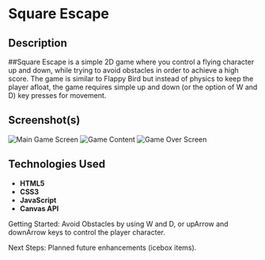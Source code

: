 # Square Escape

## Description

##Square Escape is a simple 2D game where you control a flying character up and down, while trying to avoid obstacles in order to achieve a high score.
The game is similar to Flappy Bird but instead of physics to keep the player afloat, the game requires simple up and down (or the option of W and D) key presses for movement.

## Screenshot(s)

![Main Game Screen](https://github.com/Elder-Xeno/Endless-Flight-Game/assets/116142253/d70b650a-83c6-4ee1-a079-1c7048dac924)
![Game Content](https://github.com/Elder-Xeno/Endless-Flight-Game/assets/116142253/2a4612b8-6c3d-4ca9-81d8-10328389373c)
![Game Over Screen](https://github.com/Elder-Xeno/Endless-Flight-Game/assets/116142253/216ba209-8e4e-498b-b6ac-a8f0b71fbeea)

## Technologies Used

- **HTML5**
- **CSS3**
- **JavaScript**
- **Canvas API**

Getting Started: Avoid Obstacles by using W and D, or upArrow and downArrow keys to control the player character.

Next Steps: Planned future enhancements (icebox items).
